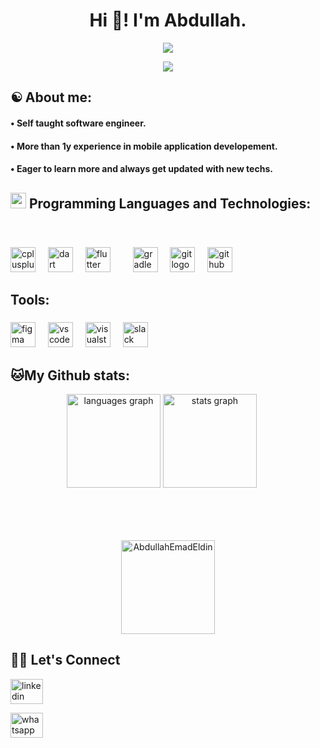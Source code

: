<h1 align="center">Hi 👋! I'm Abdullah.</h1>
<p align="center">
   <a href=""><img src="https://readme-typing-svg.herokuapp.com?font=Fira+Code&size=25&pause=1000&color=22F727&width=435&lines=Software+Engineer..."></a>
</p>
<p align="center">
   <a href=""><img src="https://readme-typing-svg.herokuapp.com?font=Fira+Code&size=25&pause=1000&color=22F727&width=435&lines=Flutter+Developer+:)"></a>
</p>

<h2 align="left">☯️ About me:</h2>
  <h4 align="left">• Self taught software engineer.</h4>
  <h4 align="left">• More than 1y experience in mobile application developement.</h4>
  <h4 align="left">• Eager to learn more and always get updated with new techs.</h4>


## <img src="https://media2.giphy.com/media/QssGEmpkyEOhBCb7e1/giphy.gif?cid=ecf05e47a0n3gi1bfqntqmob8g9aid1oyj2wr3ds3mg700bl&rid=giphy.gif" width ="25"> Programming Languages and Technologies:
</br>

###

<div align="left">
  <img src="https://cdn.jsdelivr.net/gh/devicons/devicon/icons/cplusplus/cplusplus-original.svg" height="40" alt="cplusplus logo"  />
  <img width="12" />
  <img src="https://cdn.jsdelivr.net/gh/devicons/devicon/icons/dart/dart-original.svg" height="40" alt="dart logo"  />
  <img width="12" />
  <img src="https://cdn.jsdelivr.net/gh/devicons/devicon/icons/flutter/flutter-original.svg" height="40" alt="flutter logo"  />
  <img width="12" />
  <img width="12" />
  <img src="https://cdn.jsdelivr.net/gh/devicons/devicon/icons/gradle/gradle-original.svg" height="40" alt="gradle logo"  />
  <img width="12" />
  <img src="https://cdn.jsdelivr.net/gh/devicons/devicon/icons/git/git-original.svg" height="40" alt="git logo"  />
  <img width="12" />
  <img src="https://cdn.jsdelivr.net/gh/devicons/devicon/icons/github/github-original.svg" height="40" alt="github logo"  />
</div>

<h2 align="left">Tools:</h2>

###

<div align="left">
   
  <img src="https://cdn.jsdelivr.net/gh/devicons/devicon/icons/figma/figma-original.svg" height="40" alt="figma logo"  />
  <img width="12" />
  <img src="https://cdn.jsdelivr.net/gh/devicons/devicon/icons/vscode/vscode-original.svg" height="40" alt="vscode logo"  />
  <img width="12" />
  <img src="https://cdn.jsdelivr.net/gh/devicons/devicon/icons/visualstudio/visualstudio-plain.svg" height="40" alt="visualstudio logo"  />
  <img width="12" />
  <img src="https://cdn.jsdelivr.net/gh/devicons/devicon/icons/slack/slack-original.svg" height="40" alt="slack logo"  />
</div>

###
###
## 🐱My Github stats:

<div align="center">
   <img src="https://github-readme-stats.vercel.app/api/top-langs?username=AbdullahEmadEldin&locale=en&hide_title=false&layout=compact&card_width=320&langs_count=5&theme=dracula&hide_border=false&order=2" height="150" alt="languages graph" style="margin-bottom: 20px;" />
  
 <img src="https://github-readme-stats.vercel.app/api?username=AbdullahEmadEldin&hide_title=false&hide_rank=false&show_icons=true&include_all_commits=true&count_private=true&disable_animations=false&theme=dracula&locale=en&hide_border=false&order=1" height="150" alt="stats graph" style="margin-right: 20px; margin-bottom: 50px;" />
  
  <p><img align="center" src="https://github-readme-streak-stats.herokuapp.com/?user=AbdullahEmadEldin&theme=dracula&disable_animations=false"  height="150" alt="AbdullahEmadEldin" style="margin-top: 20px;" /></p>
</div>




## 🙋‍♀️ Let's Connect


<p align="left">
<a href="https://www.linkedin.com/in/dev-abdullahemad/" target="blank"><img align="center" src="https://raw.githubusercontent.com/maurodesouza/profile-readme-generator/master/src/assets/icons/social/linkedin/default.svg" width="52" height="40" alt="linkedin logo" /></a>

<a href="https://wa.me/+201008233760" target="blank"><img align="center" src="https://raw.githubusercontent.com/maurodesouza/profile-readme-generator/master/src/assets/icons/social/whatsapp/default.svg" width="52" height="40" alt="whatsapp logo" /></a>
</p>
